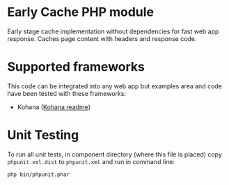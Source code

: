 # Early Cache PHP module
Early stage cache implementation without dependencies for fast web app response. 
Caches page content with headers and response code.

# Supported frameworks
This code can be integrated into any web app but examples area and code have been tested with these frameworks:  
- Kohana ([Kohana readme](examples/kohana/readme.md))   

# Unit Testing
To run all unit tests, in component directory (where this file is placed) 
copy `phpunit.xml.dist` to `phpunit.xml` and run in command line:  
```  
php bin/phpunit.phar
```